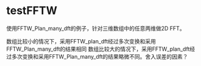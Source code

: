 # testFFTW
使用FFTW_Plan_many_dft的例子，针对三维数组中的任意两维做2D FFT。

数组比较小的情况下，采用FFTW_plan_dft经过多次变换和采用FFTW_Plan_many_dft的结果相同
数组比较大的情况下，采用FFTW_plan_dft经过多次变换和采用FFTW_Plan_many_dft的结果略微不同。舍入误差的因素？

